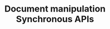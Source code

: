 ---
title: Document manipulation Synchronous APIs
description: Learn to create and run communication APIs to merge XDP and PDF templates with XML data to generate branded communications for printing and digital deliveries.
openAPISpec: https://raw.githubusercontent.com/AdobeDocs/experience-manager-forms-cloud-service-developer-reference/main/src/swagger-specs/assembler-sync.yaml
keywords: 
  - Experience Manager Forms Assembler
  - API Documentation
  - REST
  - HTTP
--- 